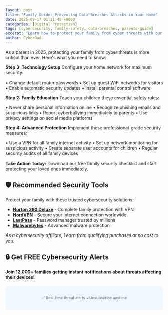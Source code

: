 ```yaml
---
layout: post
title: "Family Guide: Preventing Data Breaches Attacks in Your Home"
date: 2025-09-17 01:21:49 +0000
categories: [Digital Protection]
tags: [cybersecurity, family-safety, data-breaches, parents-guide]
excerpt: "Learn how to protect your family from cyber threats with our expert cybersecurity guide. Simple steps every parent can implement today."
author: CyberDad
---
```


As a parent in 2025, protecting your family from cyber threats is more critical than ever. Here's what you need to know:

**Step 3: Technology Setup**
Configure your home network for maximum security:

• Change default router passwords
• Set up guest WiFi networks for visitors
• Enable automatic security updates
• Install parental control software

**Step 2: Family Education**
Teach your children these essential safety rules:

• Never share personal information online
• Recognize phishing emails and suspicious links
• Report cyberbullying immediately to parents
• Use privacy settings on social media platforms

**Step 4: Advanced Protection**
Implement these professional-grade security measures:

• Use a VPN for all family internet activity
• Set up network monitoring for suspicious activity
• Create separate user accounts for children
• Regular security audits of all family devices



**Take Action Today:** Download our free family security checklist and start protecting your loved ones immediately.

## 🛡️ Recommended Security Tools

Protect your family with these trusted cybersecurity solutions:

- **[Norton 360 Deluxe](https://norton.com/affiliate-link)** - Complete family protection with VPN
- **[NordVPN](https://nordvpn.com/affiliate-link)** - Secure your internet connection worldwide
- **[LastPass](https://lastpass.com/affiliate-link)** - Password manager trusted by millions
- **[Malwarebytes](https://malwarebytes.com/affiliate-link)** - Advanced malware protection

*As a cybersecurity affiliate, I earn from qualifying purchases at no cost to you.*

## 🔒 Get FREE Cybersecurity Alerts

**Join 12,000+ families getting instant notifications about threats affecting their devices!**

<div style="background: #f0f8ff; padding: 20px; border-radius: 8px; margin: 20px 0; text-align: center;">
    <div class="ml-embedded" data-form="158915078478890584"></div>
    <p style="font-size: 12px; color: #666; margin-top: 10px;">✅ Real-time threat alerts • Unsubscribe anytime</p>
</div>

